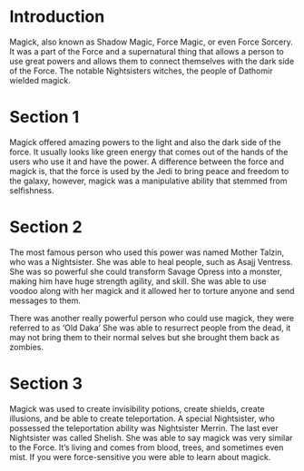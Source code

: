 # Introduction

Magick, also known as Shadow Magic, Force Magic, or even Force Sorcery.
It was a part of the Force and a supernatural thing that allows a person to use great powers and allows them to connect themselves with the dark side of the Force.
The notable Nightsisters witches, the people of Dathomir wielded magick.

# Section 1

Magick offered amazing powers to the light and also the dark side of the force.
It usually looks like green energy that comes out of the hands of the users who use it and have the power.
A difference between the force and magick is, that the force is used by the Jedi to bring peace and freedom to the galaxy, however, magick was a manipulative ability that stemmed from selfishness.

# Section 2

The most famous person who used this power was named Mother Talzin, who was a Nightsister.
She was able to heal people, such as Asajj Ventress.
She was so powerful she could transform Savage Opress into a monster, making him have huge strength agility, and skill.
She was able to use voodoo along with her magick and it allowed her to torture anyone and send messages to them.

There was another really powerful person who could use magick, they were referred to as ‘Old Daka’ She was able to resurrect people from the dead, it may not bring them to their normal selves but she brought them back as zombies.

# Section 3

Magick was used to create invisibility potions, create shields, create illusions, and be able to create teleportation.
A special Nightsister, who possessed the teleportation ability was Nightsister Merrin.
The last ever Nightsister was called Shelish.
She was able to say magick was very similar to the Force.
It’s living and comes from blood, trees, and sometimes even mist.
If you were force-sensitive you were able to learn about magick.
